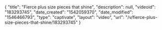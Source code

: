 {
    "title": "Fierce plus size pieces that shine",
    "description": null,
    "videoid": "183293745",
    "date_created": "1542059370",
    "date_modified": "1546466793",
    "type": "captivate",
    "layout": "video",
    "url": "\/v\/fierce-plus-size-pieces-that-shine\/183293745"
}